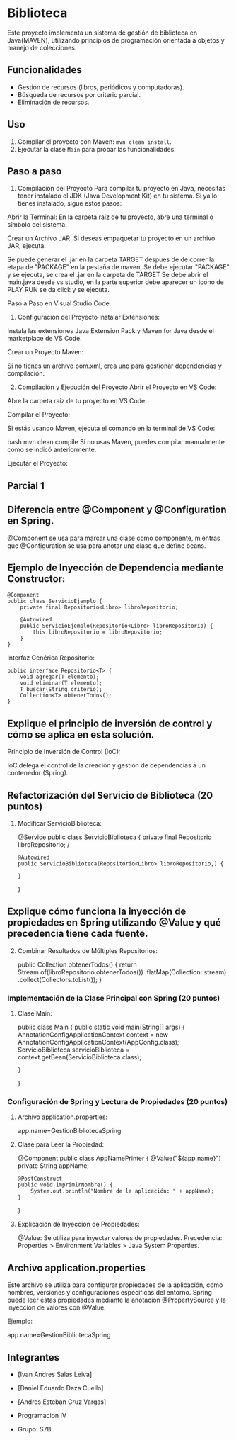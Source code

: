 # Biblioteca

Este proyecto implementa un sistema de gestión de biblioteca en Java(MAVEN), utilizando principios de programación orientada a objetos y manejo de colecciones.

## Funcionalidades

- Gestión de recursos (libros, periódicos y computadoras).
- Búsqueda de recursos por criterio parcial.
- Eliminación de recursos.

## Uso
1. Compilar el proyecto con Maven: `mvn clean install`.
2. Ejecutar la clase `Main` para probar las funcionalidades.

## Paso a paso

1. Compilación del Proyecto
Para compilar tu proyecto en Java, necesitas tener instalado el JDK (Java Development Kit) en tu sistema. Si ya lo tienes instalado, sigue estos pasos:

Abrir la Terminal: En la carpeta raíz de tu proyecto, abre una terminal o símbolo del sistema.


Crear un Archivo JAR:
Si deseas empaquetar tu proyecto en un archivo JAR, ejecuta:


Se puede generar el .jar en la carpeta TARGET
despues de de correr la etapa de "PACKAGE" en la pestaña de maven,
Se debe ejecutar  "PACKAGE" y se ejecuta, se crea el .jar en la carpeta de TARGET
Se debe abrir  el main.java desde vs studio, en la parte superior debe aparecer un icono
de PLAY RUN se da click y se ejecuta.


Paso a Paso en Visual Studio Code
1. Configuración del Proyecto
Instalar Extensiones:

Instala las extensiones Java Extension Pack y Maven for Java desde el marketplace de VS Code.

Crear un Proyecto Maven:

Si no tienes un archivo pom.xml, crea uno para gestionar dependencias y compilación.

2. Compilación y Ejecución del Proyecto
Abrir el Proyecto en VS Code:

Abre la carpeta raíz de tu proyecto en VS Code.

Compilar el Proyecto:

Si estás usando Maven, ejecuta el comando en la terminal de VS Code:

bash
mvn clean compile
Si no usas Maven, puedes compilar manualmente como se indicó anteriormente.

Ejecutar el Proyecto:

## Parcial 1
## Diferencia entre @Component y @Configuration en Spring.
@Component se usa para marcar una clase como componente, mientras que @Configuration se usa para anotar una clase que define beans. 

## Ejemplo de Inyección de Dependencia mediante Constructor:

    @Component
    public class ServicioEjemplo {
        private final Repositorio<Libro> libroRepositorio;

        @Autowired
        public ServicioEjemplo(Repositorio<Libro> libroRepositorio) {
            this.libroRepositorio = libroRepositorio;
        }
    }
 Interfaz Genérica Repositorio<T>:

    public interface Repositorio<T> {
        void agregar(T elemento);
        void eliminar(T elemento);
        T buscar(String criterio);
        Collection<T> obtenerTodos();
    }
## Explique el principio de inversión de control y cómo se aplica en esta solución.

Principio de Inversión de Control (IoC):

IoC delega el control de la creación y gestión de dependencias a un contenedor (Spring).

## Refactorización del Servicio de Biblioteca (20 puntos)

1.  Modificar ServicioBiblioteca:


    @Service
    public class ServicioBiblioteca {
        private final Repositorio<Libro> libroRepositorio;
        /

        @Autowired
        public ServicioBiblioteca(Repositorio<Libro> libroRepositorio,) {
            
        }
    }
    

## Explique cómo funciona la inyección de propiedades en Spring utilizando @Value y qué precedencia tiene cada fuente.

2.  Combinar Resultados de Múltiples Repositorios:

    public Collection<Recurso> obtenerTodos() {
        return Stream.of(libroRepositorio.obtenerTodos())
                     .flatMap(Collection::stream)
                     .collect(Collectors.toList());
    }
    

### Implementación de la Clase Principal con Spring (20 puntos)

1.  Clase Main:

   
    public class Main {
        public static void main(String[] args) {
            AnnotationConfigApplicationContext context = new AnnotationConfigApplicationContext(AppConfig.class);
            ServicioBiblioteca servicioBiblioteca = context.getBean(ServicioBiblioteca.class);

        }
    }
    

### Configuración de Spring y Lectura de Propiedades (20 puntos)

1.  Archivo application.properties:

    app.name=GestionBibliotecaSpring


2.  Clase para Leer la Propiedad:

   
    @Component
    public class AppNamePrinter {
        @Value("${app.name}")
        private String appName;

        @PostConstruct
        public void imprimirNombre() {
            System.out.println("Nombre de la aplicación: " + appName);
        }
    }

3.  Explicación de Inyección de Propiedades:

      @Value: Se utiliza para inyectar valores de propiedades.
      Precedencia: Properties > Environment Variables > Java System Properties.
## Archivo application.properties
Este archivo se utiliza para configurar propiedades de la aplicación, como nombres, versiones y configuraciones específicas del entorno. 
Spring puede leer estas propiedades mediante la anotación @PropertySource y la inyección de valores con @Value.

Ejemplo:

app.name=GestionBibliotecaSpring

## Integrantes

- [Ivan Andres Salas Leiva]
- [Daniel Eduardo Daza Cuello]
- [Andres Esteban Cruz Vargas]

- Programacion IV
- Grupo: S7B
